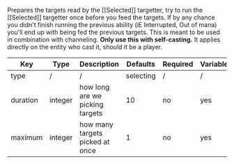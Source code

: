 Prepares the targets read by the [[Selected]] targetter, try to run the [[Selected]] targetter once before you feed the targets. If by any chance you didn't finish running the previous ability (iE Interrupted, Out of mana) you'll end up with being fed the previous targets. This is meant to be used in combination with channeling. **Only use this with self-casting.** It applies directly on the entity who cast it, should it be a player.

| Key | Type | Description | Defaults | Required | Variable |
|-|-|-|-|-|-|
| type | / | / | selecting | / | / |
| duration | integer | how long are we picking targets | 10 | no | yes |
| maximum | integer | how many targets picked at once |  1 | no | yes |